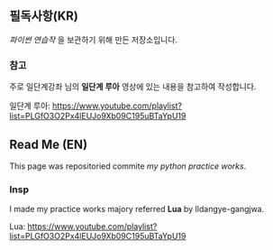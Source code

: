 ## 필독사항(KR)

_파이썬 연습작_ 을 보관하기 위해 만든 저장소입니다.

### 참고

주로 일단계강좌 님의 **일단계 루아** 영상에 있는 내용을 참고하여 작성합니다.

일단계 루아: https://www.youtube.com/playlist?list=PLGfO3O2Px4lEUJo9Xb09C195uBTaYpU19


## Read Me (EN)

This page was repositoried commite _my python practice works_.

### Insp

I made my practice works majory referred **Lua** by Ildangye-gangjwa.

Lua: https://www.youtube.com/playlist?list=PLGfO3O2Px4lEUJo9Xb09C195uBTaYpU19
